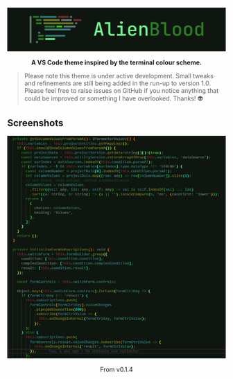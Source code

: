 ![](images/banner.png)

<p align="center"><b>A VS Code theme inspired by the terminal colour scheme.</b></p>

> Please note this theme is under active development. Small tweaks and refinements are still being added in the run-up to version 1.0. Please feel free to raise issues on GitHub if you notice anything that could be improved or something I have overlooked. Thanks! 👽

## Screenshots

![](images/screenshots/typescript-closeup.png)

<p align = "center">
From v0.1.4
</p>
